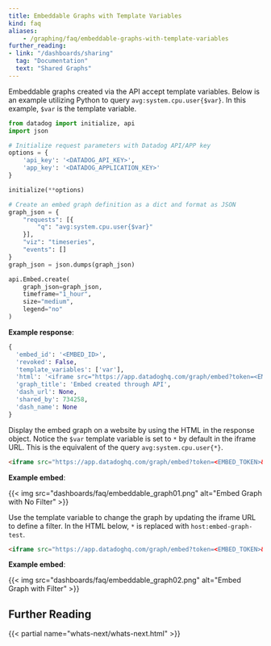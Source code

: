```yaml
---
title: Embeddable Graphs with Template Variables
kind: faq
aliases:
    - /graphing/faq/embeddable-graphs-with-template-variables
further_reading:
- link: "/dashboards/sharing"
  tag: "Documentation"
  text: "Shared Graphs"
---
```


Embeddable graphs created via the API accept template variables. Below is an example utilizing Python to query `avg:system.cpu.user{$var}`. In this example, `$var` is the template variable.

```python
from datadog import initialize, api
import json

# Initialize request parameters with Datadog API/APP key
options = {
    'api_key': '<DATADOG_API_KEY>',
    'app_key': '<DATADOG_APPLICATION_KEY>'
}

initialize(**options)

# Create an embed graph definition as a dict and format as JSON
graph_json = {
    "requests": [{
        "q": "avg:system.cpu.user{$var}"
    }],
    "viz": "timeseries",
    "events": []
}
graph_json = json.dumps(graph_json)

api.Embed.create(
    graph_json=graph_json,
    timeframe="1_hour",
    size="medium",
    legend="no"
)
```

**Example response**:

```python
{
  'embed_id': '<EMBED_ID>',
  'revoked': False,
  'template_variables': ['var'],
  'html': '<iframe src="https://app.datadoghq.com/graph/embed?token=<EMBED_TOKEN>&height=300&width=600&legend=false&var=*" width="600" height="300" frameBorder="0"></iframe>',
  'graph_title': 'Embed created through API',
  'dash_url': None,
  'shared_by': 734258,
  'dash_name': None
}
```

Display the embed graph on a website by using the HTML in the response object. Notice the `$var` template variable is set to `*` by default in the iframe URL. This is the equivalent of the query `avg:system.cpu.user{*}`.

```html
<iframe src="https://app.datadoghq.com/graph/embed?token=<EMBED_TOKEN>&height=300&width=600&legend=false&var=*" width="600" height="300" frameBorder="0"></iframe>
```

**Example embed**:

{{< img src="dashboards/faq/embeddable_graph01.png" alt="Embed Graph with No Filter" >}}

Use the template variable to change the graph by updating the iframe URL to define a filter. In the HTML below, `*` is replaced with `host:embed-graph-test`.

```html
<iframe src="https://app.datadoghq.com/graph/embed?token=<EMBED_TOKEN>&height=300&width=600&legend=false&var=host:embed-graph-test" width="600" height="300" frameBorder="0"></iframe>
```

**Example embed**:

{{< img src="dashboards/faq/embeddable_graph02.png" alt="Embed Graph with Filter" >}}

## Further Reading

{{< partial name="whats-next/whats-next.html" >}}
